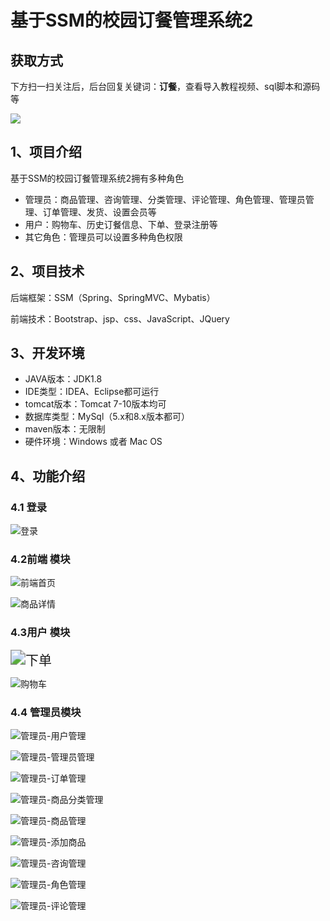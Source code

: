 # 基于SSM的校园订餐管理系统2

## 获取方式

下方扫一扫关注后，后台回复关键词：**订餐**，查看导入教程视频、sql脚本和源码等

 ![](https://www.codeshop.fun/Typora-Images/202205281253739.png)

## 1、项目介绍

基于SSM的校园订餐管理系统2拥有多种角色

- 管理员：商品管理、咨询管理、分类管理、评论管理、角色管理、管理员管理、订单管理、发货、设置会员等
- 用户：购物车、历史订餐信息、下单、登录注册等
- 其它角色：管理员可以设置多种角色权限


## 2、项目技术

后端框架：SSM（Spring、SpringMVC、Mybatis）

前端技术：Bootstrap、jsp、css、JavaScript、JQuery

## 3、开发环境

- JAVA版本：JDK1.8
- IDE类型：IDEA、Eclipse都可运行
- tomcat版本：Tomcat 7-10版本均可
- 数据库类型：MySql（5.x和8.x版本都可） 
- maven版本：无限制
- 硬件环境：Windows 或者 Mac OS


## 4、功能介绍

### 4.1 登录

![登录](https://www.codeshop.fun/Typora-Images/202208031719468.jpg)

### 4.2前端 模块

![前端首页](https://www.codeshop.fun/Typora-Images/202208031719584.jpg)

![商品详情](https://www.codeshop.fun/Typora-Images/202208031719821.jpg)

### 4.3用户 模块

<img src="https://www.codeshop.fun/Typora-Images/202208031719256.jpg" alt="下单" style="zoom:150%;" />

![购物车](https://www.codeshop.fun/Typora-Images/202208031719970.jpg)

### 4.4 管理员模块

![管理员-用户管理](https://www.codeshop.fun/Typora-Images/202208031720421.jpg)

![管理员-管理员管理](https://www.codeshop.fun/Typora-Images/202208031720307.jpg)

![管理员-订单管理](https://www.codeshop.fun/Typora-Images/202208031720182.jpg)

![管理员-商品分类管理](https://www.codeshop.fun/Typora-Images/202208031720256.jpg)

![管理员-商品管理](https://www.codeshop.fun/Typora-Images/202208031720984.jpg)

![管理员-添加商品](https://www.codeshop.fun/Typora-Images/202208031720965.jpg)

![管理员-咨询管理](https://www.codeshop.fun/Typora-Images/202208031720635.jpg)

![管理员-角色管理](https://www.codeshop.fun/Typora-Images/202208031720919.jpg)

![管理员-评论管理](https://www.codeshop.fun/Typora-Images/202208031720774.jpg)

